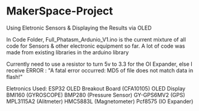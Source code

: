 # MakerSpace-Project

Using Eletronic Sensors & Displaying the Results via OLED

In Code Folder, Full_Phatasm_Ardunio_V1.ino is the current mixture of all code for Sensors & other electronic equipment so far.
A lot of code was made from existing libraries in the arduino library 


Currently need to use a resistor to turn 5v to 3.3 for the OI Expander, else I receive ERROR : "A fatal error occurred: MD5 of file does not match data in flash!"


Eletronics Used:
ESP32
OLED Breakout Board  (CFA10105)
OLED Display
BMI160 (GYROSCOPE)
BMP280 (Pressure Sensor)
GY-GPS6MV2 (GPS)
MPL3115A2 (Alitmeter)
HMC5883L (Magnetometer)
Pcf8575 (IO Expander)
